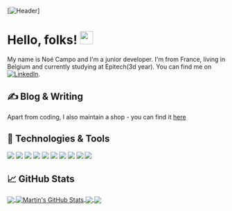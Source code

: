 [![Header](https://media.discordapp.net/attachments/841310155856805949/928396588131434546/unknown.png?width=960&height=192 "Header")]

# Hello, folks! <img src="https://raw.githubusercontent.com/MartinHeinz/MartinHeinz/master/wave.gif" width="30px">

My name is Noé Campo and I'm a junior developer. I'm from France, living in Belgium and currently studying at Epitech(3d year). You can find me on [![LinkedIn][3.2]][3].

## &#x270d; Blog & Writing

Apart from coding, I also maintain a shop - you can find it [here](https://www.wefit-shop.com/)

## 🔧 Technologies & Tools
![](https://img.shields.io/badge/OS-Linux-informational?style=flat&logo=linux&logoColor=white&color=2bbc8a)
![](https://img.shields.io/badge/Editor-IntelliJ_IDEA-informational?style=flat&logo=intellij-idea&logoColor=white&color=2bbc8a)
![](https://img.shields.io/badge/Code-Python-informational?style=flat&logo=python&logoColor=white&color=2bbc8a)
![](https://img.shields.io/badge/Code-JavaScript-informational?style=flat&logo=javascript&logoColor=white&color=2bbc8a)
![](https://img.shields.io/badge/Code-Make-informational?style=flat&logo=cmake&logoColor=white&color=2bbc8a)
![](https://img.shields.io/badge/Shell-Bash-informational?style=flat&logo=gnu-bash&logoColor=white&color=2bbc8a)
![](https://img.shields.io/badge/Tools-MongoDb-informational?style=flat&logo=postgresql&logoColor=white&color=2bbc8a)
![](https://img.shields.io/badge/Tools-Docker-informational?style=flat&logo=docker&logoColor=white&color=2bbc8a)
![](https://img.shields.io/badge/Tools-Red_Hat_OpenShift-informational?style=flat&logo=red-hat-open-shift&logoColor=white&color=2bbc8a)
![](https://img.shields.io/badge/Cloud-Digital_Ocean-informational?style=flat&logo=digitalocean&logoColor=white&color=2bbc8a)

## &#x1f4c8; GitHub Stats

<a href="https://github.com/noe-gif/noe-gif">
  <img align="center" src="https://github-readme-stats.vercel.app/api/top-langs/?username=noe-gif&hide=java,html,tex&title_color=ffffff&text_color=c9cacc&icon_color=2bbc8a&bg_color=1d1f21&langs_count=3" />
</a>
<a href="https://github.com/noe-gif/noe-gif">
  <img align="center" src="https://github-readme-stats.vercel.app/api?username=noe-gif&show_icons=true&line_height=27&count_private=true&title_color=ffffff&text_color=c9cacc&icon_color=2bbc8a&bg_color=1d1f21" alt="Martin's GitHub Stats" />
</a>

<a href="https://github.com/noe-gif/Restaurant-Review">
  <img align="center" src="https://github-readme-stats.vercel.app/api/pin/?username=noe-gif&repo=Restaurant-Review&title_color=ffffff&text_color=c9cacc&icon_color=2bbc8a&bg_color=1d1f21" />
</a>


<a href="https://github.com/noe-gif/Quizz-web-app-React">
  <img align="center" src="https://github-readme-stats.vercel.app/api/pin/?username=noe-gif&repo=Quizz-web-app-React&title_color=ffffff&text_color=c9cacc&icon_color=2bbc8a&bg_color=1d1f21" />
</a>    

<!-- links to social media icons -->

<!-- icons with padding -->

[1.1]: http://i.imgur.com/tXSoThF.png (twitter icon with padding)
[2.1]: http://i.imgur.com/0o48UoR.png (github icon with padding)

<!-- icons without padding -->

[1.2]: http://i.imgur.com/wWzX9uB.png (twitter icon without padding)
[2.2]: http://i.imgur.com/9I6NRUm.png (github icon without padding)
[3.2]: https://raw.githubusercontent.com/MartinHeinz/MartinHeinz/master/linkedin-3-16.png (LinkedIn icon without padding)


<!-- links to your social media accounts -->

[2]: https://github.com/noe-gif
[3]: https://www.linkedin.com/in/no%C3%A9-campo-1100781a3/
